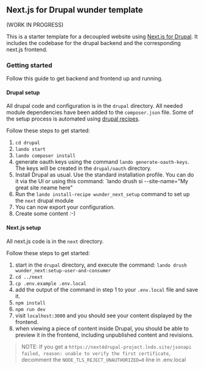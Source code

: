 ## Next.js for Drupal wunder template

(WORK IN PROGRESS)

This is a starter template for a decoupled website using [Next.js for Drupal](https://next-drupal.org/). It includes 
the codebase for the drupal backend and the corresponding next.js frontend.

### Getting started

Follow this guide to get backend and frontend up and running.

#### Drupal setup

All drupal code and configuration is in the `drupal` directory.
All needed module dependencies have been added to the `composer.json` file.
Some of the setup process is automated using [drupal recipes](https://www.drupal.org/project/distributions_recipes).

Follow these steps to get started:

1. `cd drupal`
2. `lando start`
3. `lando composer install`
4. generate oauth keys using the command `lando generate-oauth-keys`. The keys will be created in the `drupal/oauth` directory.
4. Install Drupal as usual. Use the standard installation profile. You can do it via the UI or using this command: `lando drush si --site-name="My great site neame here"
5. Run the `lando install-recipe wunder_next_setup` command to set up the `next` drupal module
6. You can now export your configuration.
7. Create some content :-)

#### Next.js setup

All next.js code  is in the `next` directory.

Follow these steps to get started:

1. start in the `drupal` directory, and execute the command: `lando drush wunder_next:setup-user-and-consumer`
2. `cd ../next`
3. `cp .env.example .env.local`
4. add the output of the command in step 1 to your `.env.local` file and save it.
5. `npm install`
6. `npm run dev`
7. visit `localhost:3000` and you should see your content displayed by the frontend.
8. when viewing a piece of content inside Drupal, you should be able to preview it in the frontend, including unpublished content and revisions.

> NOTE: If you get a `https://next4drupal-project.lndo.site/jsonapi failed, reason: unable to verify the first certificate`,
decomment the `NODE_TLS_REJECT_UNAUTHORIZED=0` line in .env.local